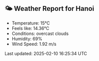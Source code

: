 <!-- WEATHER-START -->
## 🌤 Weather Report for Hanoi

- Temperature: 15°C
- Feels like: 14.36°C
- Conditions: overcast clouds
- Humidity: 69%
- Wind Speed: 1.92 m/s

Last updated: 2025-02-10 16:25:34 UTC
<!-- WEATHER-END -->
